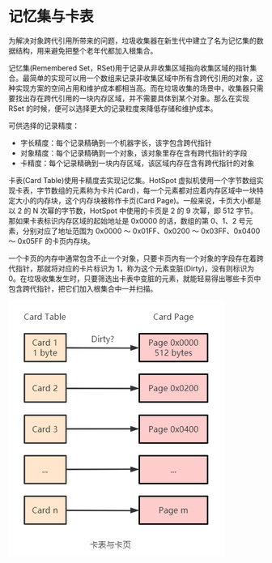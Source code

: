 # 记忆集与卡表

为解决对象跨代引用所带来的问题，垃圾收集器在新生代中建立了名为记忆集的数据结构，用来避免把整个老年代都加入根集合。

记忆集(Remembered Set，RSet)用于记录从非收集区域指向收集区域的指针集合。最简单的实现可以用一个数组来记录非收集区域中所有含跨代引用的对象，这种实现方案的空间占用和维护成本都相当高。而在垃圾收集的场景中，收集器只需要找出存在跨代引用的一块内存区域，并不需要具体到某个对象。那么在实现 RSet 的时候，便可以选择更大的记录粒度来降低存储和维护成本。

可供选择的记录精度：

- 字长精度：每个记录精确到一个机器字长，该字包含跨代指针
- 对象精度：每个记录精确到一个对象，该对象里存在含有跨代指针的字段
- 卡精度：每个记录精确到一块内存区域，该区域内存在含有跨代指针的对象

卡表(Card Table)使用卡精度去实现记忆集。HotSpot 虚拟机使用一个字节数组实现卡表，字节数组的元素称为卡片(Card)，每一个元素都对应着内存区域中一块特定大小的内存块，这个内存块被称作卡页(Card Page)。一般来说，卡页大小都是以 2 的 N 次幂的字节数，HotSpot 中使用的卡页是 2 的 9 次幂，即 512 字节。那如果卡表标识内存区域的起始地址是 0x0000 的话，数组的第 0、1、2 号元素，分别对应了地址范围为 0x0000 ～ 0x01FF、0x0200 ～ 0x03FF、0x0400 ～ 0x05FF 的卡页内存块。

一个卡页的内存中通常包含不止一个对象，只要卡页内有一个对象的字段存在着跨代指针，那就将对应的卡片标识为 1，称为这个元素变脏(Dirty)，没有则标识为 0。在垃圾收集发生时，只要筛选出卡表中变脏的元素，就能轻易得出哪些卡页中包含跨代指针，把它们加入根集合中一并扫描。

![](../../img/cardtable.png)
